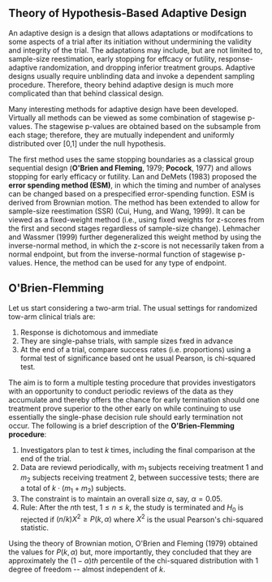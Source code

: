 ## Theory of Hypothesis-Based Adaptive Design

An adaptive design is a design that allows adaptations or modifcations to some aspects of a trial after its initiation without undermining the validity and integrity of the trial. The adaptations may include, but are not limited to, sample-size reestimation, early stopping for effcacy or futility, response-adaptive randomization, and dropping inferior treatment groups. Adaptive designs usually require unblinding data and invoke a dependent sampling procedure. Therefore, theory behind adaptive design is much more complicated than that behind classical design.

Many interesting methods for adaptive design have been developed. Virtually all methods can be viewed as some combination of stagewise p-values. The stagewise p-values are obtained based on the subsample from each stage; therefore, they are mutually independent and uniformly distributed over [0,1] under the null hypothesis. 

The first method uses the same stopping boundaries as a classical group sequential design (**O'Brien and Fleming**, 1979; **Pocock**, 1977) and allows stopping for early efficacy or futility. Lan and DeMets (1983) proposed the **error spending method (ESM)**, in which the timing and number of analyses can be changed based on a prespecified error-spending function. ESM is derived from Brownian motion. The method has been extended to allow for sample-size reestimation (SSR) (Cui, Hung, and Wang, 1999). It can be viewed as a fixed-weight method (i.e., using fixed weights for z-scores from the first and second stages regardless of sample-size change). Lehmacher and Wassmer (1999) further degeneralized this weight method by using the inverse-normal method, in which the z-score is not necessarily taken from a normal endpoint, but from the inverse-normal function of stagewise p-values. Hence, the method can be used for any type of endpoint.

## O'Brien-Flemming

Let us start considering a two-arm trial. The usual settings for randomized tow-arm clinical trials are:

1. Response is dichotomous and immediate
2. They are single-pahse trials, with sample sizes fxed in advance
3. At the end of a trial, compare success rates (i.e. proportions) using a formal test of significance based ont he usual Pearson, is chi-squared test.

The aim is to form a multiple testing procedure that provides investigators with an opportunity to conduct periodic reviews of the data as they accumulate and thereby offers the chance for early termination should one treatment prove superior to the other early on while continuing to use essentially the single-phase decision rule should early termination not occur. The following is a brief description of the **O'Brien-Flemming procedure**:

1. Investigators plan to test $k$ times, including the final comparison at the end of the trial.
2. Data are reviewd periodically, with $m_1$ subjects receiving treatment 1 and $m_2$ subjects receiving treatment 2, between successive tests; there are a total of $k\cdot (m_1+m_2)$ subjects.
3. The constraint is to maintain an overall size $\alpha$, say, $\alpha = 0.05$.
4. Rule: After the $n$th test, $1 \le n \le k$, the study is terminated and $H_0$ is rejected if $(n/k)X^2 \ge P(k,\alpha)$ where $X^2$ is the usual Pearson's chi-squared statistic.

Using the theory of Brownian motion, O'Brien and Fleming (1979) obtained the values for $P(k,\alpha)$ but, more importantly, they concluded that they are approximately the $(1-\alpha)th$ percentile of the chi-squared distribution with 1 degree of freedom -- almost independent of $k$.

